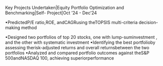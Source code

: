 Key Projects Undertaken|Equity Portfolio Optimization and Benchmarking|Self- Project[Oct ’24 - Dec’24

•PredictedP/E ratio,ROE, andCAGRusing theTOPSIS multi-criteria decision-making method

•Designed two portfolios of top 20 stocks, one with lump-suminvestment , and the other with systematic investment
•Identifying the best portfolioby assessing therisk-adjusted returns and overall returnsbetween the two portfolios
•Analyzed and compared portfolio outcomes against theS&P 500andNASDAQ 100, achieving superiorperformance
